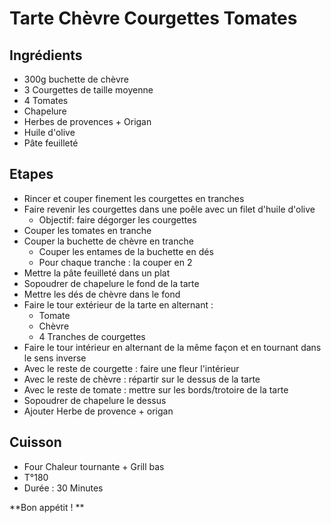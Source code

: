 # Tarte Chèvre Courgettes Tomates

## Ingrédients
* 300g buchette de chèvre 
* 3 Courgettes de taille moyenne
* 4 Tomates
* Chapelure
* Herbes de provences + Origan
* Huile d'olive
* Pâte feuilleté

## Etapes
* Rincer et couper finement les courgettes en tranches
* Faire revenir les courgettes dans une poêle avec un filet d'huile d'olive
  * Objectif: faire dégorger les courgettes
* Couper les tomates en tranche
* Couper la buchette de chèvre en tranche 
  * Couper les entames de la buchette en dés
  * Pour chaque tranche : la couper en 2
* Mettre la pâte feuilleté dans un plat
* Sopoudrer de chapelure le fond de la tarte 
* Mettre les dés de chèvre dans le fond
* Faire le tour extérieur de la tarte en alternant :
  * Tomate 
  * Chèvre
  * 4 Tranches de courgettes
* Faire le tour intérieur en alternant de la même façon et en tournant dans le sens inverse
* Avec le reste de courgette : faire une fleur l'intérieur
* Avec le reste de chèvre : répartir sur le dessus de la tarte
* Avec le reste de tomate : mettre sur les bords/trotoire de la tarte
* Sopoudrer de chapelure le dessus
* Ajouter Herbe de provence + origan

## Cuisson 
* Four Chaleur tournante + Grill bas 
* T°180
* Durée : 30 Minutes


 **Bon appétit ! **
